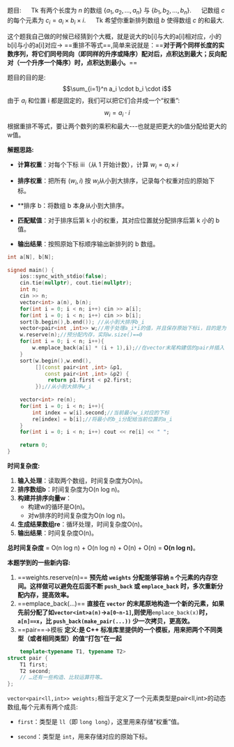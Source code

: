 题目:
$\hspace{15pt}$Tk 有两个长度为 $n$ 的数组 $\{a_1,a_2,\dots,a_n\}$ 与 $\{b_1,b_2,\dots,b_n\}$. $\hspace{15pt}$记数组 $c$ 的每个元素为 $c_i=a_i \times b_i \times i$. $\hspace{15pt}$Tk 希望你重新排列数组 $b$ 使得数组 $c$ 的和最大.


这个题我自己做的时候已经猜到个大概，就是说大的b[i]与大的a[i]相对应，小的b[i]与小的a[i]对应-> ==重排不等式==,简单来说就是：==**对于两个同样长度的实数序列，将它们同号同向（即同样的升序或降序）配对后，点积达到最大；反向配对（一个升序一个降序）时，点积达到最小。**==

题目的目的是:$$\sum_{i=1}^n a_i \cdot b_i \cdot i$$
由于 $a​_i$ 和位置 i 都是固定的，我们可以把它们合并成一个“权重”:
$$w_i = a_i \cdot i$$
根据重排不等式，要让两个数列的乘积和最大---也就是把更大的b值分配给更大的w值。

**解题思路:**
- **计算权重**：对每个下标 iii（从 1 开始计数），计算 $w_i=a_i×i$
	
- **排序权重**：把所有 $(w_i,i)$ 按 $w_i$​ 从小到大排序，记录每个权重对应的原始下标。
    
- **排序 b：将数组 b 本身从小到大排序。
    
- **匹配赋值**：对于排序后第 k 小的权重，其对应位置就分配排序后第 k 小的 b 值。
    
- **输出结果**：按照原始下标顺序输出新排列的 b 数组。

```cpp
int a[N], b[N];  
  
signed main() {  
    ios::sync_with_stdio(false);  
    cin.tie(nullptr), cout.tie(nullptr);  
    int n;  
    cin >> n;  
    vector<int> a(n), b(n);  
    for(int i = 0; i < n; i++) cin >> a[i];  
    for(int i = 0; i < n; i++) cin >> b[i];  
    sort(b.begin(),b.end()); //从小到大排序b_i 
    vector<pair<int ,int>> w;//用于处理a_i*i的值，并且保存原始下标i，目的是为了让b能够分配到正确的原始数组a[i]对应的位置  
    w.reserve(n);//预分配内存，实际w.size()==0  
    for(int i = 0; i < n; i++){  
        w.emplace_back(a[i] * (i + 1),i);//在vector末尾构建信的pair并插入  
    }  
    sort(w.begin(),w.end(),  
         [](const pair<int ,int> &p1,  
            const pair<int ,int> &p2) {  
             return p1.first < p2.first;  
         });//从小到大排序w_i 
  
    vector<int> re(n);  
    for(int i = 0; i < n; i++){  
        int index = w[i].second;//当前最小w_i对应的下标  
        re[index] = b[i];//将最小的b_i分配给当前位置的a_i  
    }  
    for(int i = 0; i < n; i++) cout << re[i] << " ";  
  
    return 0;  
}

```
**时间复杂度:**
1. ​**输入处理**​：读取两个数组，时间复杂度为O(n)。
2. ​**排序数组b**​：时间复杂度为O(n log n)。
3. ​**构建并排序向量w**​：
    - 构建w的循环是O(n)。
    - 对w排序的时间复杂度为O(n log n)。
4. ​**生成结果数组re**​：循环处理，时间复杂度O(n)。
5. ​**输出结果**​：时间复杂度O(n)。

​**总时间复杂度**​ = O(n log n) + O(n log n) + O(n) + O(n) = ​**O(n log n)​**。

**本题学到的一些新内容:**

1. ==weights.reserve(n)== 
	**预先给 `weights` 分配能够容纳 `n` 个元素的内存空间。这样做可以避免在后面不断 `push_back` 或 `emplace_back` 时，多次重新分配内存，提高效率。**
2. ==emplace_back(...)==
	**直接在 `vector` 的末尾原地构造一个新的元素，如果先前分配了如`vector<int>a(n)`->`a[0~n-1]`,则使用**`emplace_back(x)`**时，`a[n]==x`，比 `push_back(make_pair(...))` 少一次拷贝，更高效。**
3. ==pair==->模板
	**定义:是 C++ 标准库里提供的一个模板，用来把两个不同类型（或者相同类型）的值“打包”在一起**
```cpp
	template<typename T1, typename T2>
struct pair {
    T1 first;
    T2 second;
    // …还有一些构造、比较运算符等…
};
```
`vector<pair<ll,int>> weights;`相当于定义了一个元素类型是pair<ll,int>的动态数组,每个元素有两个成员:
- `first`：类型是 `ll`（即 `long long`），这里用来存储“权重”值。
    
- `second`：类型是 `int`，用来存储对应的原始下标。

